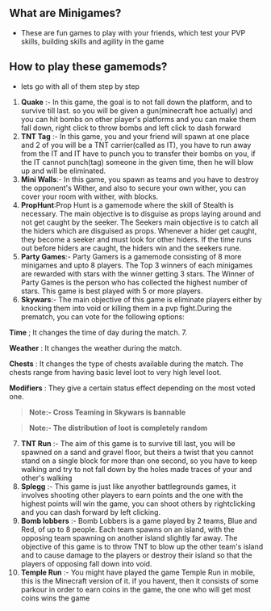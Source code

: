 ## What are Minigames?
* These are fun games to play with your friends, which test your PVP skills, building skills and agility in the game
## How to play these gamemods?
* lets go with all of them step by step
1. **Quake** :- In this game, the goal is to not fall down the platform, and to survive till last. so you will be given a gun(minecraft hoe actually) and you can hit bombs on other player's platforms and you can make them fall down, right click to throw bombs and left click to dash forward          
2. **TNT Tag** :- In this game, you and your friend will spawn at one place and 2 of you will be a TNT carrier(called as IT), you have to run away from the IT and IT have to punch you to transfer their bombs on you, if the IT cannot punch(tag) someone in the given time, then he will blow up and will be eliminated.
3. **Mini Walls**:- In this game, you spawn as teams and you have to destroy the opponent's Wither, and also to secure your own wither, you can cover your room with wither, with blocks.
4. **PropHunt**:Prop Hunt is a gamemode where the skill of Stealth is necessary. The main objective is to disguise as props laying around and not get caught by the seeker. The Seekers main objective is to catch all the hiders which are disguised as props. Whenever a hider get caught, they become a seeker and must look for other hiders. If the time runs out before hiders are caught, the hiders win and the seekers rune.
5. **Party Games**:- Party Gamers is a gamemode consisting of 8 more minigames and upto 8 players. The Top 3 winners of each minigames are rewarded with stars with the winner getting 3 stars. The Winner of Party Games is the person who has collected the highest number of stars. This game is best played with 5 or more players.
6. **Skywars**:-  The main objective of this game is eliminate players either by knocking them into void or killing them in a pvp fight.During the prematch, you can vote for the following options:

**Time** ; It changes the time of day during the match.
7. 

**Weather** : It changes the weather during the match.

**Chests** : It changes the type of chests available during the match. The chests range from having basic level loot to very high level loot.

**Modifiers** : They give a certain status effect depending on the most voted one.

 > **Note:- Cross Teaming in Skywars is bannable**

 > **Note:- The distribution of loot is completely random**
7. **TNT Run** :- The aim of this game is to survive till last, you will be spawned on a sand and gravel floor, but theirs a twist that you cannot stand on a single block for more than one second, so you have to keep walking and try to not fall down by the holes made traces of your and other's walking
8. **Splegg** :- This game is just like anyother battlegrounds games, it involves shooting other players to earn points and the one with the highest points will win the game, you can shoot others by rightclicking and you can dash forward by left clicking.
9. **Bomb lobbers** :- Bomb Lobbers is a game played by 2 teams, Blue and Red, of up to 8 people. Each team spawns on an island, with the opposing team spawning on another island slightly far away. The objective of this game is to throw TNT to blow up the other team's island and to cause damage to the players or destroy their island so that the players of opposing fall down into void.
10. **Temple Run** :- You might have played the game Temple Run in mobile, this is the Minecraft version of it. if you havent, then it consists of some parkour in order to earn coins in the game, the one who will get most coins wins the game